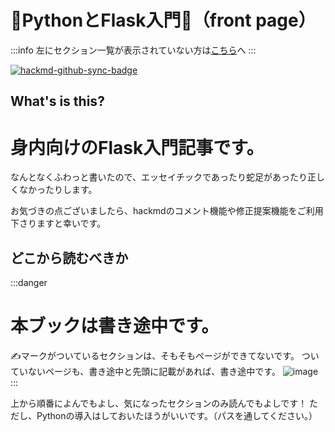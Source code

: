 🦀PythonとFlask入門🦀（front page）
===


:::info
左にセクション一覧が表示されていない方は[こちら](https://hackmd.io/@kaniyama-t/flask_introduction4nitk)へ
:::

[![hackmd-github-sync-badge](https://hackmd.io/za7J2DgdSDeKo9S4sym7ZA/badge)](https://hackmd.io/za7J2DgdSDeKo9S4sym7ZA)


## What's is this?

<h1>身内向けのFlask入門記事です。</h1>

なんとなくふわっと書いたので、エッセイチックであったり蛇足があったり正しくなかったりします。

お気づきの点ございましたら、hackmdのコメント機能や修正提案機能をご利用下さりますと幸いです。

## どこから読むべきか

:::danger
<h1>本ブックは書き途中です。</h1>

✍マークがついているセクションは、そもそもページができてないです。
ついていないページも、書き途中と先頭に記載があれば、書き途中です。
![image](https://hackmd.io/_uploads/SJdLXSQH0.png)
:::

上から順番によんでもよし、気になったセクションのみ読んでもよしです！
ただし、Pythonの導入はしておいたほうがいいです。（パスを通してください。）
